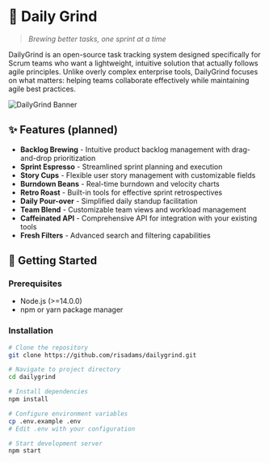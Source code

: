 # 🍵 Daily Grind 

> *Brewing better tasks, one sprint at a time*

DailyGrind is an open-source task tracking system designed specifically for Scrum teams who want a lightweight, intuitive solution that actually follows agile principles. Unlike overly complex enterprise tools, DailyGrind focuses on what matters: helping teams collaborate effectively while maintaining agile best practices.

![DailyGrind Banner](assets/dailygrind-banner.png)

## ✨ Features (planned)

- **Backlog Brewing** - Intuitive product backlog management with drag-and-drop prioritization
- **Sprint Espresso** - Streamlined sprint planning and execution
- **Story Cups** - Flexible user story management with customizable fields
- **Burndown Beans** - Real-time burndown and velocity charts
- **Retro Roast** - Built-in tools for effective sprint retrospectives
- **Daily Pour-over** - Simplified daily standup facilitation
- **Team Blend** - Customizable team views and workload management
- **Caffeinated API** - Comprehensive API for integration with your existing tools
- **Fresh Filters** - Advanced search and filtering capabilities

## 🚀 Getting Started

### Prerequisites

- Node.js (>=14.0.0)
- npm or yarn package manager

### Installation

```bash
# Clone the repository
git clone https://github.com/risadams/dailygrind.git

# Navigate to project directory
cd dailygrind

# Install dependencies
npm install

# Configure environment variables
cp .env.example .env
# Edit .env with your configuration

# Start development server
npm start

